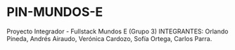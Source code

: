 # PIN-MUNDOS-E
Proyecto Integrador - Fullstack Mundos E
(Grupo 3) 
INTEGRANTES:
Orlando Pineda, 
Andrés Airaudo, 
Verónica Cardozo,
Sofía Ortega, 
Carlos Parra.
